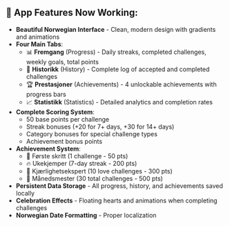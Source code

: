 ## 🎯 **App Features Now Working:**

-   **Beautiful Norwegian Interface** - Clean, modern design with gradients and animations
-   **Four Main Tabs**:
    -   📊 **Fremgang** (Progress) - Daily streaks, completed challenges, weekly goals, total points
    -   📜 **Historikk** (History) - Complete log of accepted and completed challenges
    -   🏆 **Prestasjoner** (Achievements) - 4 unlockable achievements with progress bars
    -   📈 **Statistikk** (Statistics) - Detailed analytics and completion rates
-   **Complete Scoring System**:
    -   50 base points per challenge
    -   Streak bonuses (+20 for 7+ days, +30 for 14+ days)
    -   Category bonuses for special challenge types
    -   Achievement bonus points
-   **Achievement System**:
    -   🌱 Første skritt (1 challenge - 50 pts)
    -   🔥 Ukekjemper (7-day streak - 200 pts)
    -   💝 Kjærlighetsekspert (10 love challenges - 300 pts)
    -   👑 Månedsmester (30 total challenges - 500 pts)
-   **Persistent Data Storage** - All progress, history, and achievements saved locally
-   **Celebration Effects** - Floating hearts and animations when completing challenges
-   **Norwegian Date Formatting** - Proper localization
